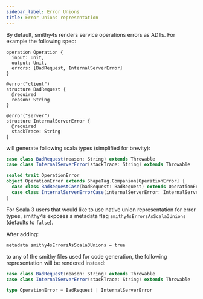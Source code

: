 ```yaml
---
sidebar_label: Error Unions
title: Error Unions representation
---
```


By default, smithy4s renders service operations errors as ADTs. For example the following spec:

```smithy
operation Operation {
  input: Unit,
  output: Unit,
  errors: [BadRequest, InternalServerError]
}

@error("client")
structure BadRequest {
  @required
  reason: String
}

@error("server")
structure InternalServerError {
  @required
  stackTrace: String
}
```

will generate following scala types (simplified for brevity):

```scala
case class BadRequest(reason: String) extends Throwable
case class InternalServerError(stackTrace: String) extends Throwable

sealed trait OperationError
object OperationError extends ShapeTag.Companion[OperationError] {
  case class BadRequestCase(badRequest: BadRequest) extends OperationError
  case class InternalServerErrorCase(internalServerError: InternalServerError) extends OperationError
}
```

For Scala 3 users that would like to use native union representation for error types, smithy4s exposes a metadata flag `smithy4sErrorsAsScala3Unions` (defaults to `false`).

After adding: 
```
metadata smithy4sErrorsAsScala3Unions = true
```

to any of the smithy files used for code generation, the following representation will be rendered instead:

```scala
case class BadRequest(reason: String) extends Throwable
case class InternalServerError(stackTrace: String) extends Throwable

type OperationError = BadRequest | InternalServerError
```
